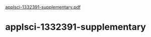 [applsci-1332391-supplementary.pdf](https://github.com/LaiSoonLEE/applsci-1332391-supplementary/files/7066245/applsci-1332391-supplementary.pdf)
# applsci-1332391-supplementary
